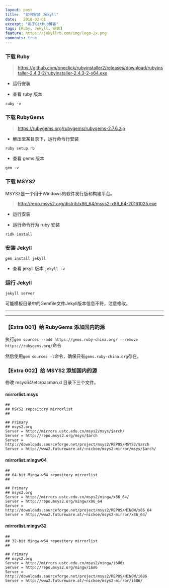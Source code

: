 ```yaml
---
layout: post
title:  "如何安装 Jekyll"
date:   2018-02-01
excerpt: "用于GitHub博客"
tags: [Ruby, Jekyll, 安装]
feature: https://jekyllrb.com/img/logo-2x.png
comments: true
---
```

### 下载 Ruby

> https://github.com/oneclick/rubyinstaller2/releases/download/rubyinstaller-2.4.3-2/rubyinstaller-2.4.3-2-x64.exe

- 运行安装

- 查看 ruby 版本

`ruby -v`

### 下载 RubyGems

> https://rubygems.org/rubygems/rubygems-2.7.6.zip

- 解压至某目录下，运行命令行安装

`ruby setup.rb`

- 查看 gems 版本

`gem -v`

### 下载 MSYS2

MSYS2是一个用于Windows的软件发行版和构建平台。

> http://repo.msys2.org/distrib/x86_64/msys2-x86_64-20161025.exe

- 运行安装

- 运行命令行为 ruby 安装

`ridk install`

### 安装 Jekyll

`gem install jekyll`

- 查看 jekyll 版本
`jekyll -v`

### 运行 Jekyll

`jekyll server`

可能模板目录中的Gemfile文件Jekyll版本信息不符，注意修改。

---
---
### 【Extra 001】给 RubyGems 添加国内的源

执行`gem sources --add https://gems.ruby-china.org/ --remove https://rubygems.org/`命令

然后使用`gem sources -l`命令，确保只有`gems.ruby-china.org`存在。

### 【Extra 002】给 MSYS2 添加国内的源

修改 msys64\etc\pacman.d 目录下三个文件。 
#### mirrorlist.msys 
```
##
## MSYS2 repository mirrorlist
##

## Primary
## msys2.org
Server = http://mirrors.ustc.edu.cn/msys2/msys/$arch/
Server = http://repo.msys2.org/msys/$arch
Server = http://downloads.sourceforge.net/project/msys2/REPOS/MSYS2/$arch
Server = http://www2.futureware.at/~nickoe/msys2-mirror/msys/$arch/
```

#### mirrorlist.mingw64 
```
##
## 64-bit Mingw-w64 repository mirrorlist
##

## Primary
## msys2.org
Server = http://mirrors.ustc.edu.cn/msys2/mingw/x86_64/
Server = http://repo.msys2.org/mingw/x86_64
Server = http://downloads.sourceforge.net/project/msys2/REPOS/MINGW/x86_64
Server = http://www2.futureware.at/~nickoe/msys2-mirror/x86_64/
```

#### mirrorlist.mingw32
```
##
## 32-bit Mingw-w64 repository mirrorlist
##

## Primary
## msys2.org
Server = http://mirrors.ustc.edu.cn/msys2/mingw/i686/
Server = http://repo.msys2.org/mingw/i686
Server = http://downloads.sourceforge.net/project/msys2/REPOS/MINGW/i686
Server = http://www2.futureware.at/~nickoe/msys2-mirror/i686/
```
